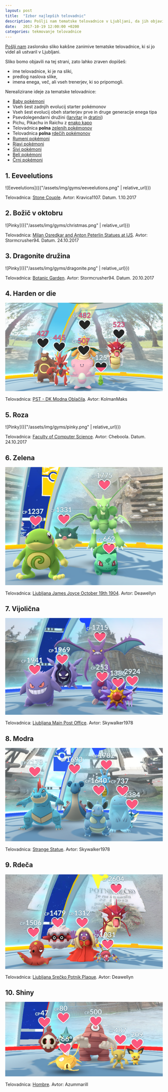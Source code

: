 ```yaml
---
layout: post
title:  "Izbor najlepših telovadnic"
description: Pošlji nam tematske telovadnice v Ljubljani, da jih objavimo!
date:   2017-10-19 12:00:00 +0200
categories: tekmovanje telovadnice
---
```



[Pošlji nam](mailto:{{site.email}}) zaslonsko sliko kakšne zanimive tematske
telovadnice, ki si jo videl ali ustvaril v Ljubljani.

Sliko bomo objavili na tej strani, zato lahko zraven dopišeš:
 - ime telovadnice, ki je na sliki,
 - predlog naslova slike,
 - imena enega, več, ali vseh trenerjev, ki so pripomogli.

Nerealizirane ideje za tematske telovadnice:
 - [Baby pokémoni](https://pokemongo.gamepress.gg/pichu-togepi-event)
 - Vseh šest zadnjih evolucij starter pokémonov
 - Vseh šest evolucij obeh starterjev prve in druge generacije enega tipa
 - Psevdolegendarni družini ([larvitar](https://pokemongohub.net/generation-2/pokemon-go-larvitar-pupitar-tyranitar-overview/) in [dratini](https://bulbapedia.bulbagarden.net/wiki/Dratini_(Pok%C3%A9mon)#Evolution))
 - Pichu, Pikachu in Raichu z [enako kapo](https://www.google.si/search?q=hat+pikachu+pokemon+go&tbm=isch)
 - Telovadnica **polna** [zelenih pokémonov](https://bulbapedia.bulbagarden.net/wiki/List_of_Pok%C3%A9mon_by_color#Green)
 - Telovadnica **polna** [rdečih pokémonov](https://bulbapedia.bulbagarden.net/wiki/List_of_Pok%C3%A9mon_by_color#Red)
 - [Rumeni pokémoni](https://bulbapedia.bulbagarden.net/wiki/List_of_Pok%C3%A9mon_by_color#Yellow)
 - [Rjavi pokémoni](https://bulbapedia.bulbagarden.net/wiki/List_of_Pok%C3%A9mon_by_color#Brown)
 - [Sivi pokémoni](https://bulbapedia.bulbagarden.net/wiki/List_of_Pok%C3%A9mon_by_color#Gray)
 - [Beli pokémoni](https://bulbapedia.bulbagarden.net/wiki/List_of_Pok%C3%A9mon_by_color#White)
 - [Črni pokémoni](https://bulbapedia.bulbagarden.net/wiki/List_of_Pok%C3%A9mon_by_color#Black)

## 1. Eeveelutions

![Eeveelutions]({{"/assets/img/gyms/eeveelutions.png" | relative_url}})

Telovadnica: [Stone Couple](https://www.google.si/maps/place/46.054226,14.519191).
Avtor: Kravica1107. Datum. 1.10.2017

## 2. Božič v oktobru

![Pinky]({{"/assets/img/gyms/christmas.png" | relative_url}})

Telovadnica: [Milan Osredkar and Anton Peterlin Statues at IJS](https://www.google.si/maps/place/46.042751,14.48815).
Avtor: Stormcrusher94. Datum. 24.10.2017

## 3. Dragonite družina

![Pinky]({{"/assets/img/gyms/dragonite.png" | relative_url}})

Telovadnica: [Botanic Garden](https://www.google.si/maps/place/46.041039,14.514013).
Avtor: Stormcrusher94. Datum. 20.10.2017


## 4. Harden or die

![Polna telovadnica](/assets/img/gyms/full_gym.png)

Telovadnica: [PST - DK Modna Oblačila](https://www.google.com/maps/?daddr=46.037849,14.465525).
Avtor: KolmanMaks

## 5. Roza

![Pinky]({{"/assets/img/gyms/pinky.png" | relative_url}})

Telovadnica: [Faculty of Computer Science](https://www.google.si/maps/place/46.050495,14.468604).
Avtor: Cheboola. Datum. 24.10.2017

## 6. Zelena

![Zelena telovadnica](/assets/img/gyms/green.png)

Telovadnica: [Ljubljana James Joyce October 19th 1904](https://www.google.si/maps/place/46.058189,14.512661).
Avtor: Deawellyn

## 7. Vijolična

![Vijolična telovadnica](/assets/img/gyms/purple.png)

Telovadnica: [Ljubljana Main Post Office](https://www.google.si/maps/place/46.052231,14.503468).
Avtor: Skywalker1978

## 8. Modra

![Modra telovadnica](/assets/img/gyms/blue.png)

Telovadnica: [Strange Statue](https://www.google.si/maps/place/46.055061,14.502546).
Avtor: Skywalker1978

## 9. Rdeča

![Rdeča telovadnica](/assets/img/gyms/red.png)

Telovadnica: [Ljubljana Srečko Potnik Plaque](https://www.google.si/maps/place/46.056355,14.508749).
Avtor: Deawellyn

## 10. Shiny

![Shiny telovadnica](/assets/img/gyms/shiny.png)

Telovadnica: [Hombre](https://www.google.si/maps/place/46.039562,14.486952).
Avtor: Azummarill
